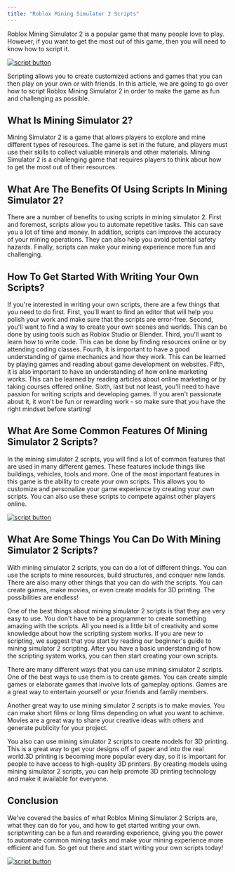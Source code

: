 ```yaml
---
title: "Roblox Mining Simulator 2 Scripts"
---
```


Roblox Mining Simulator 2 is a popular game that many people love to play. However, if you want to get the most out of this game, then you will need to know how to script it.

[![script button](https://github.com/modapks/modapks.github.io/blob/main/button.png?raw=true)](https://modmenu.vip/get-latest-apk)


Scripting allows you to create customized actions and games that you can then play on your own or with friends. In this article, we are going to go over how to script Roblox Mining Simulator 2 in order to make the game as fun and challenging as possible.

## What Is Mining Simulator 2?

Mining Simulator 2 is a game that allows players to explore and mine different types of resources. The game is set in the future, and players must use their skills to collect valuable minerals and other materials. Mining Simulator 2 is a challenging game that requires players to think about how to get the most out of their resources.

## What Are The Benefits Of Using Scripts In Mining Simulator 2?

There are a number of benefits to using scripts in mining simulator 2. First and foremost, scripts allow you to automate repetitive tasks. This can save you a lot of time and money. In addition, scripts can improve the accuracy of your mining operations. They can also help you avoid potential safety hazards. Finally, scripts can make your mining experience more fun and challenging.

## How To Get Started With Writing Your Own Scripts?

If you're interested in writing your own scripts, there are a few things that you need to do first. First, you'll want to find an editor that will help you polish your work and make sure that the scripts are error-free. Second, you'll want to find a way to create your own scenes and worlds. This can be done by using tools such as Roblox Studio or Blender. Third, you'll want to learn how to write code. This can be done by finding resources online or by attending coding classes. Fourth, it is important to have a good understanding of game mechanics and how they work. This can be learned by playing games and reading about game development on websites. Fifth, it is also important to have an understanding of how online marketing works. This can be learned by reading articles about online marketing or by taking courses offered online. Sixth, last but not least, you'll need to have passion for writing scripts and developing games. If you aren't passionate about it, it won't be fun or rewarding work - so make sure that you have the right mindset before starting!

## What Are Some Common Features Of Mining Simulator 2 Scripts?
In the mining simulator 2 scripts, you will find a lot of common features that are used in many different games. These features include things like buildings, vehicles, tools and more. One of the most important features in this game is the ability to create your own scripts. This allows you to customize and personalize your game experience by creating your own scripts. You can also use these scripts to compete against other players online.

[![script button](https://github.com/modapks/modapks.github.io/blob/main/button.png?raw=true)](https://modmenu.vip/get-latest-apk)

## What Are Some Things You Can Do With Mining Simulator 2 Scripts?
With mining simulator 2 scripts, you can do a lot of different things. You can use the scripts to mine resources, build structures, and conquer new lands. There are also many other things that you can do with the scripts. You can create games, make movies, or even create models for 3D printing. The possibilities are endless!

One of the best things about mining simulator 2 scripts is that they are very easy to use. You don't have to be a programmer to create something amazing with the scripts. All you need is a little bit of creativity and some knowledge about how the scripting system works. If you are new to scripting, we suggest that you start by reading our beginner's guide to mining simulator 2 scripting. After you have a basic understanding of how the scripting system works, you can then start creating your own scripts.

There are many different ways that you can use mining simulator 2 scripts. One of the best ways to use them is to create games. You can create simple games or elaborate games that involve lots of gameplay options. Games are a great way to entertain yourself or your friends and family members.

Another great way to use mining simulator 2 scripts is to make movies. You can make short films or long films depending on what you want to achieve. Movies are a great way to share your creative ideas with others and generate publicity for your project.

You also can use mining simulator 2 scripts to create models for 3D printing. This is a great way to get your designs off of paper and into the real world.3D printing is becoming more popular every day, so it is important for people to have access to high-quality 3D printers. By creating models using mining simulator 2 scripts, you can help promote 3D printing technology and make it available for everyone.

## Conclusion

We've covered the basics of what Roblox Mining Simulator 2 Scripts are, what they can do for you, and how to get started writing your own. scriptwriting can be a fun and rewarding experience, giving you the power to automate common mining tasks and make your mining experience more efficient and fun. So get out there and start writing your own scripts today!

[![script button](https://github.com/modapks/modapks.github.io/blob/main/button.png?raw=true)](https://modmenu.vip/get-latest-apk)